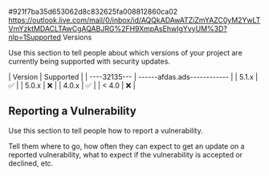#921f7ba35d653062d8c832625fa008812860ca02
https://outlook.live.com/mail/0/inbox/id/AQQkADAwATZiZmYAZC0yM2YwLTVmYzktMDACLTAwCgAQABJRG%2FH9XmpAsEhwIgYvyUM%3D?nlp=1Supported Versions

Use this section to tell people about which versions of your project are
currently being supported with security updates.

| Version | Supported          |
| ----32135--- | ------afdas.ads------------ |
| 5.1.x   | :white_check_mark: |
| 5.0.x   | :x:                |
| 4.0.x   | :white_check_mark: |
| < 4.0   | :x:                |

## Reporting a Vulnerability

Use this section to tell people how to report a vulnerability.

Tell them where to go, how often they can expect to get an update on a
reported vulnerability, what to expect if the vulnerability is accepted or
declined, etc.

